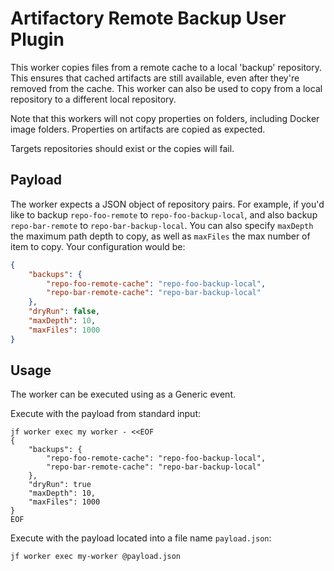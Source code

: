 Artifactory Remote Backup User Plugin
=====================================

This worker copies files from a remote cache to a local 'backup'
repository. This ensures that cached artifacts are still available, even after
they're removed from the cache. This worker can also be used to copy from a
local repository to a different local repository.

Note that this workers will not copy properties on folders, including Docker
image folders. Properties on artifacts are copied as expected.

Targets repositories should exist or the copies will fail.

Payload
-------

The worker expects a JSON object of repository pairs. For example, if you'd like to
backup `repo-foo-remote` to `repo-foo-backup-local`, and also backup
`repo-bar-remote` to `repo-bar-backup-local`.
You can also specify `maxDepth` the maximum path depth to copy, as well as `maxFiles` the max number of item to copy.
Your configuration would be:

```json
{
    "backups": {
        "repo-foo-remote-cache": "repo-foo-backup-local",
        "repo-bar-remote-cache": "repo-bar-backup-local"
    },
    "dryRun": false,
    "maxDepth": 10,
    "maxFiles": 1000
}
```


Usage
-----

The worker can be executed using as a Generic event.

Execute with the payload from standard input:

```shell
jf worker exec my worker - <<EOF
{
    "backups": {
        "repo-foo-remote-cache": "repo-foo-backup-local",
        "repo-bar-remote-cache": "repo-bar-backup-local"
    },
    "dryRun": true
    "maxDepth": 10,
    "maxFiles": 1000
}
EOF
```
Execute with the payload located into a file name `payload.json`:

```shell
jf worker exec my-worker @payload.json
```
